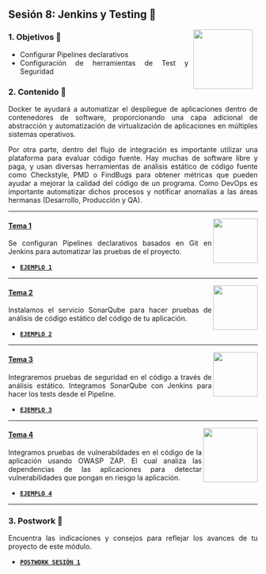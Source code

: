 ## Sesión 8: Jenkins y Testing 🤖

<img src="../images/android-kotlin.png" align="right" height="120" hspace="10">
<div style="text-align: justify;">

### 1. Objetivos :dart: 

- Configurar Pipelines declarativos
- Configuración de herramientas de Test y Seguridad

### 2. Contenido :blue_book:

Docker te ayudará a automatizar el despliegue de aplicaciones dentro de contenedores de software, proporcionando una capa adicional de abstracción y automatización de virtualización de aplicaciones en múltiples sistemas operativos. 

Por otra parte, dentro del flujo de integración es importante utilizar una plataforma para evaluar código fuente. Hay muchas de software libre y paga, y usan diversas herramientas de análisis estático de código fuente como Checkstyle, PMD o FindBugs para obtener métricas que pueden ayudar a mejorar la calidad del código de un programa. Como DevOps es importante automatizar dichos procesos y notificar anomalías a las áreas hermanas (Desarrollo, Producción y QA).

---

<img src="images/tools.png" align="right" height="90"> 

#### <ins>Tema 1</ins>

Se configuran Pipelines declarativos basados en Git en Jenkins para automatizar las pruebas de el proyecto.

- [**`EJEMPLO 1`**](./Ejemplo-01)

---

<img src="images/structure.png" align="right" height="90"> 

#### <ins>Tema 2</ins>

Instalamos el servicio SonarQube para hacer pruebas de análisis de código estático del código de tu aplicación.

- [**`EJEMPLO 2`**](./Ejemplo-02)

---

<img src="images/emulator.jpg" align="right" height="90"> 

#### <ins>Tema 3</ins>

Integraremos pruebas de seguridad en el código a través de análisis estático. Integramos SonarQube con Jenkins para hacer los tests desde el Pipeline.

- [**`EJEMPLO 3`**](./Ejemplo-03)

---

<img src="images/chaomi.png" align="right" height="110"> 

#### <ins>Tema 4</ins>

Integramos pruebas de vulnerabildades en el código de la aplicación usando OWASP ZAP. El cual analiza las dependencias de las aplicaciones
para detectar vulnerabilidades que pongan en riesgo la aplicación.

- [**`EJEMPLO 4`**](./Ejemplo-04)

---

### 3. Postwork :memo:

Encuentra las indicaciones y consejos para reflejar los avances de tu proyecto de este módulo.

- [**`POSTWORK SESIÓN 1`**](./Postwork/)

<br/>


</div>

